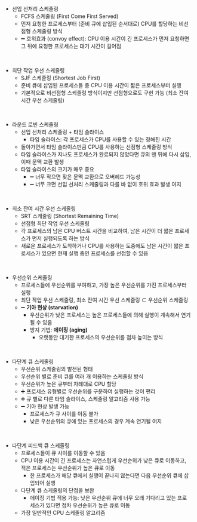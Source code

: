 - 선입 선처리 스케줄링
  - FCFS 스케줄링 (First Come First Served)
  - 먼저 요청한 프로세스부터 (준비 큐에 삽입된 순서대로) CPU를 할당하는 비선점형 스케줄링 방식 
  - ➖ 호위효과 (convoy effect): CPU 이용 시간이 긴 프로세스가 먼저 요청하면 그 뒤에 요청한 프로세스는 대기 시간이 길어짐
<br/>

- 최단 작업 우선 스케줄링
  - SJF 스케줄링 (Shortest Job First)
  - 준비 큐에 삽입된 프로세스들 중 CPU 이용 시간이 짧은 프로세스부터 실행
  - 기본적으로 비선점형 스케줄링 방식이지만 선점형으로도 구현 가능 (최소 잔여 시간 우선 스케줄링) 
<br/>

- 라운드 로빈 스케줄링
  - 선입 선처리 스케줄링 + 타임 슬라이스
    - 타임 슬라이스: 각 프로세스가 CPU를 사용할 수 있는 정해진 시간
  - 돌아가면서 타임 슬라이스만큼 CPU를 사용하는 선점형 스케줄링 방식
  - 타임 슬라이스가 지나도 프로세스가 완료되지 않았다면 큐의 맨 뒤에 다시 삽입, 이때 문맥 교환 발생
  - 타임 슬라이스의 크기가 매우 중요
    - ➖ 너무 작으면 잦은 문맥 교환으로 오버헤드 가능성 
    - ➖ 너무 크면 선입 선처리 스케줄링과 다를 바 없이 호위 효과 발생 여지
<br/>

- 최소 잔여 시간 우선 스케줄링
  - SRT 스케줄링 (Shortest Remaining Time)
  - 선점형 최단 작업 우선 스케줄링
  - 각 프로세스의 남은 CPU 버스트 시간을 비교하여, 남은 시간이 더 짧은 프로세스가 먼저 실행되도록 하는 방식
  - 새로운 프로세스가 도착하거나 CPU를 사용하는 도중에도 남은 시간이 짧은 프로세스가 있으면 현재 실행 중인 프로세스를 선점할 수 있음
<br/>

- 우선순위 스케줄링
  - 프로세스들에 우선순위를 부여하고, 가장 높은 우선순위를 가진 프로세스부터 실행
  - 최단 작업 우선 스케줄링, 최소 잔여 시간 우선 스케줄링 ⊂ 우선순위 스케줄링
  - ➖ **기아 현상 (starvation)**
    - 우선순위가 낮은 프로세스는 높은 프로세스들에 의해 실행이 계속해서 연기될 수 있음
    - 방지 기법: **에이징 (aging)**
      - 오랫동안 대기한 프로세스의 우선순위를 점차 높이는 방식
<br/>

- 다단계 큐 스케줄링
  - 우선순위 스케줄링의 발전된 형태
  - 우선순위 별로 준비 큐를 여러 개 이용하는 스케줄링 방식
  - 우선순위가 높은 큐부터 차례대로 CPU 할당
  - ➕ 프로세스 유형별로 우선순위를 구분하여 실행하는 것이 편리
  - ➕ 큐 별로 다른 타임 슬라이스, 스케줄링 알고리즘 사용 가능
  - ➖ 기아 현상 발생 가능
    - 프로세스가 큐 사이를 이동 불가
    - 낮은 우선순위의 큐에 있는 프로세스의 경우 계속 연기될 여지
<br/>

- 다단계 피드백 큐 스케줄링
  - 프로세스들이 큐 사이를 이동할 수 있음
  - CPU 이용 시간이 긴 프로세스는 자연스럽게 우선순위가 낮은 큐로 이동하고, 적은 프로세스는 우선순위가 높은 큐로 이동
    - 한 프로세스가 해당 큐에서 실행이 끝나지 않는다면 다음 우선순위 큐에 삽입되어 실행 
  - 다단계 큐 스케줄링의 단점을 보완
    - 에이징 기법 적용 가능: 낮은 우선순위 큐에 너무 오래 기다리고 있는 프로세스가 있다면 점차 우선순위가 높은 큐로 이동
  - 가장 일반적인 CPU 스케줄링 알고리즘 
